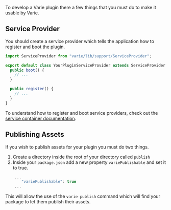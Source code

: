 To develop a Varie plugin there a few things that you must do to
make it usable by Varie.

## Service Provider

You should create a service provider which tells the application how to
register and boot the plugin.

```js
import ServiceProvider from "varie/lib/support/ServiceProvider";

export default class YourPluginServiceProvider extends ServiceProvider {
  public boot() {
    // ...
  }

  public register() {
    // ...
  }
}
```

To understand how to register and boot service providers, check out the
[service container documentation](/docs/{{version}}/container).

## Publishing Assets

If you wish to publish assets for your plugin you must do two things.

1. Create a directory inside the root of your directory called `publish`
2. Inside your `package.json` add a new property `variePublishable` and set it to true.

```js
    ...
       "variePublishable": true
    ...
```

This will allow the use of the `varie publish` command which will find your
package to let them publish their assets.
